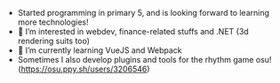 - Started programming in primary 5, and is looking forward to learning more technologies!
- 👀 I’m interested in webdev, finance-related stuffs and .NET (3d rendering suits too)
- 🌱 I’m currently learning VueJS and Webpack
- Sometimes I also develop plugins and tools for the rhythm game osu! (https://osu.ppy.sh/users/3206546)

<!---
gccpsben/gccpsben is a ✨ special ✨ repository because its `README.md` (this file) appears on your GitHub profile.
You can click the Preview link to take a look at your changes.
--->
